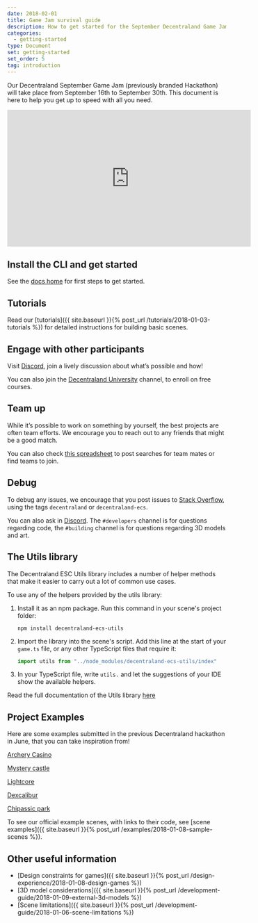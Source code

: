 ```yaml
---
date: 2018-02-01
title: Game Jam survival guide
description: How to get started for the September Decentraland Game Jam
categories:
  - getting-started
type: Document
set: getting-started
set_order: 5
tag: introduction
---
```



Our Decentraland September Game Jam (previously branded Hackathon) will take place from September 16th to September 30th. This document is here to help you get up to speed with all you need.


<iframe width="560" height="315" src="https://www.youtube.com/embed/fS6O6cWaXOQ" frameborder="0" allow="accelerometer; autoplay; encrypted-media; gyroscope; picture-in-picture" allowfullscreen></iframe>


## Install the CLI and get started

See the [docs home](docs.decentraland.org) for first steps to get started.

## Tutorials

Read our [tutorials]({{ site.baseurl }}{% post_url /tutorials/2018-01-03-tutorials %}) for detailed instructions for building basic scenes.

## Engage with other participants

Visit [Discord](https://discord.gg/B2RcqE2), join a lively discussion about what’s possible and how!

You can also join the [Decentraland University](https://discord.gg/UK6AZCd) channel, to enroll on free courses.

## Team up

While it’s possible to work on something by yourself, the best projects are often team efforts. We encourage you to reach out to any friends that might be a good match.

You can also check [this spreadsheet](https://docs.google.com/spreadsheets/d/1wCiDIkJwMVO9vUXU5oM4da14PASrwGHno1Ayrapsxa4/edit#gid=0) to post searches for team mates or find teams to join.


## Debug

To debug any issues, we encourage that you post issues to [Stack Overflow](https://stackoverflow.com/questions/ask), using the tags `decentraland` or `decentraland-ecs`.

You can also ask in [Discord](https://discord.gg/B2RcqE2). The `#developers` channel is for questions regarding code, the `#building` channel is for questions regarding 3D models and art.


## The Utils library

The Decentraland ESC Utils library includes a number of helper methods that make it easier to carry out a lot of common use cases.

To use any of the helpers provided by the utils library:

1. Install it as an npm package. Run this command in your scene's project folder:

	```
	npm install decentraland-ecs-utils
	```
2. Import the library into the scene's script. Add this line at the start of your `game.ts` file, or any other TypeScript files that require it:

	```ts
	import utils from "../node_modules/decentraland-ecs-utils/index"
	```

3. In your TypeScript file, write `utils.` and let the suggestions of your IDE show the available helpers.

Read the full documentation of the Utils library [here](https://www.npmjs.com/package/decentraland-ecs-utils)


## Project Examples

Here are some examples submitted in the previous Decentraland hackathon in June, that you can take inspiration from!


[Archery Casino](https://dcl-asmtzkzdmx.now.sh/)

[Mystery castle](https://mystery.rdixon.now.sh/?position=2%2C7)

[Lightcore](https://brent-ooaissvdra.now.sh/)

[Dexcalibur](https://export.clemlak.now.sh)

[Chipassic park](https://genetic-experiment-kbjflplqqu.now.sh)


To see our official example scenes, with links to their code, see [scene examples]({{ site.baseurl }}{% post_url /examples/2018-01-08-sample-scenes %}).


## Other useful information

- [Design constraints for games]({{ site.baseurl }}{% post_url /design-experience/2018-01-08-design-games %})
- [3D model considerations]({{ site.baseurl }}{% post_url /development-guide/2018-01-09-external-3d-models %})
- [Scene limitations]({{ site.baseurl }}{% post_url /development-guide/2018-01-06-scene-limitations %})
